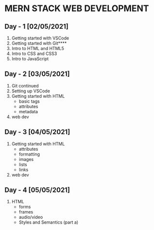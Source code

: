# **MERN STACK WEB DEVELOPMENT**

## Day - 1 [02/05/2021]
1. Getting started with VSCode
2. Getting started with Git****
3. Intro to HTML and HTML5
4. Intro to CSS and CSS3
5. Intro to JavaScript

## Day - 2 [03/05/2021]
1. Git continued
2. Setting up VSCode
3. Getting started with HTML
    - basic tags
    - attributes
    - metadata
4. web dev

## Day - 3 [04/05/2021]
1. Getting started with HTML
    - attributes
    - formatting
    - images
    - lists
    - links
2. web dev

## Day - 4 [05/05/2021]
1. HTML
    - forms
    - frames
    - audio/video
    - Styles and Semantics (part a)